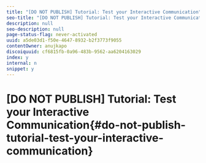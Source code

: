 ```yaml
---
title: "[DO NOT PUBLISH] Tutorial: Test your Interactive Communication"
seo-title: "[DO NOT PUBLISH] Tutorial: Test your Interactive Communication"
description: null
seo-description: null
page-status-flag: never-activated
uuid: a5de03d1-f50e-4647-8932-b2f3773f9055
contentOwner: anujkapo
discoiquuid: cf6815fb-0a96-483b-9562-aa6204163029
index: y
internal: n
snippet: y
---
```


# [DO NOT PUBLISH] Tutorial: Test your Interactive Communication{#do-not-publish-tutorial-test-your-interactive-communication}

